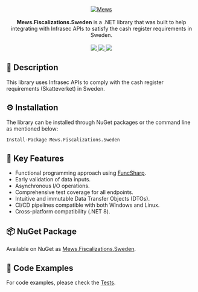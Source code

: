 <p align="center">
    <a href="https://mews.com">
        <img alt="Mews" src="https://user-images.githubusercontent.com/51375082/120493257-16938780-c3bb-11eb-8cb5-0b56fd08240d.png">
    </a>
    <br><br>
    <b>Mews.Fiscalizations.Sweden</b> is a .NET library that was built to help integrating with Infrasec APIs to satisfy the cash register requirements in Sweden.
    <br><br>
    <a href="https://www.nuget.org/packages/Mews.Fiscalizations.Sweden/">
        <img src="https://img.shields.io/nuget/v/Mews.Fiscalizations.Sweden">
    </a>
    <a href="https://github.com/MewsSystems/fiscalizations/blob/master/LICENSE">
        <img src="https://img.shields.io/github/license/MewsSystems/fiscalizations">
    </a>
    <a href="https://github.com/MewsSystems/fiscalizations/actions/workflows/publish-sweden.yml">
        <img src="https://img.shields.io/github/actions/workflow/status/MewsSystems/fiscalizations/publish-sweden.yml?branch=master&label=publish">
    </a>
</p>

## 📃 Description

This library uses Infrasec APIs to comply with the cash register requirements (Skatteverket) in Sweden.

## ⚙️ Installation

The library can be installed through NuGet packages or the command line as mentioned below:
```bash
Install-Package Mews.Fiscalizations.Sweden
```

## 🎯 Key Features

-   Functional programming approach using [FuncSharp](https://github.com/MewsSystems/FuncSharp).
-   Early validation of data inputs.
-   Asynchronous I/O operations.
-   Comprehensive test coverage for all endpoints.
-   Intuitive and immutable Data Transfer Objects (DTOs).
-   CI/CD pipelines compatible with both Windows and Linux.
-   Cross-platform compatibility (.NET 8).

## 📦 NuGet Package

Available on NuGet as [Mews.Fiscalizations.Sweden](https://www.nuget.org/packages/Mews.Fiscalizations.Sweden/).

## 👀 Code Examples

For code examples, please check the [Tests](https://github.com/MewsSystems/fiscalizations/tree/master/src/Sweden/Mews.Fiscalizations.Sweden.Tests).